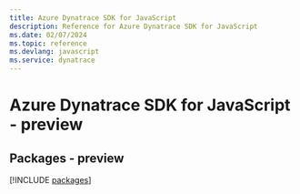 ```yaml
---
title: Azure Dynatrace SDK for JavaScript
description: Reference for Azure Dynatrace SDK for JavaScript
ms.date: 02/07/2024
ms.topic: reference
ms.devlang: javascript
ms.service: dynatrace
---
```

# Azure Dynatrace SDK for JavaScript - preview
## Packages - preview
[!INCLUDE [packages](dynatrace-index.md)]